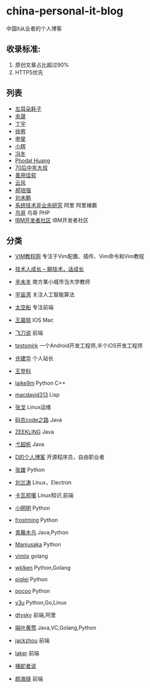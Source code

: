 # china-personal-it-blog
中国it从业者的个人博客

## 收录标准:

1. 原创文章占比超过90%
2. HTTPS优先


## 列表

* [左耳朵耗子](https://www.coolshell.cn)
* [余晟](https://www.lifesailor.me/)
* [丁宇](https://dingyu.me/)
* [徐宥](https://blog.youxu.info/)
* [申旻](https://nicrosoft.net/)
* [小辉](https://www.xiaohui.com/)
* [冯冬](https://techsingular.net/)
* [Phodal Huang](https://www.phodal.com/)
* [70后中年大叔](https://www.watch-life.net/)
* [善用佳软](https://xbeta.info/)
* [云风](https://blog.codingnow.com/)
* [郝培强](https://codechina.org/)
* [刘未鹏](http://mindhacks.cn/)
* [系统技术非业余研究](http://blog.yufeng.info) 阿里 阿里褚霸
* [鸟哥](http://www.laruence.com/) 鸟哥 PHP
* [IBM开发者社区](https://www.ibm.com/developerworks/cn/) IBM开发者社区

## 分类
* [VIM教程网](https://vimjc.com/) 专注于Vim配置、插件、Vim命令和Vim教程

* [技术人成长 – 聊技术，话成长](https://www.nndev.cn)

* [辛未羊](https://panqiincs.me/) 南方某小城市当大学教师
* [宇宙湾](https://yuzhouwan.com/) 关注人工智能算法
* [太空船](https://www.boatsky.com/) 专注前端
* [王晨晓](https://chinsyo.com/) IOS Mac
* [飞刀说](https://www.feidaoshuo.com/) 前端
* [testsmirk](https://www.testsmirk.com/) 一个Android开发工程师,半个iOS开发工程师
* [许建华](https://www.xujianhua.com/) 个人站长
* [王登科](https://greatdk.com/) 
* [laike9m](https://laike9m.com/) Python C++
* [macdavid313](https://macdavid313.xyz/) Lisp
* [张戈](https://zhang.ge/) Linux运维
* [码农code之路](http://www.haoservice.cn/) Java
* [ZEEKLING](https://blog.zeekling.cn/) Java
* [弋超帆](https://www.hjljy.cn/) Java
* [D的个人博客](https://88250.b3log.org/) 开源程序员，自由职业者
* [张雄](https://www.zhxiong.com/) Python
* [刘兰涛](https://liulantao.com/) Linux，Electron
* [卡瓦邦噶](https://www.kawabangga.com/) Linux知识,前端
* [小明明](https://www.dongwm.com/) Python
* [frostming](https://frostming.com/) Python
* [青藤木鸟](https://www.qtmuniao.com/) Java,Python
* [Manjusaka](https://manjusaka.itscoder.com/) Python
* [vimiix](https://www.vimiix.com/) golang
* [wklken](http://wklken.me/posts.html) Python,Golang
* [piglei](https://www.zlovezl.cn/) Python
* [pocoo](https://lucumr.pocoo.org/) Python
* [v3u](https://v3u.cn/) Python,Go,Linux


* [dtysky](http://dtysky.moe/) 前端,阿里
* [隔叶黄莺](https://yanbin.blog/) Java,VC,Golang,Python
* [jackzhou](https://jackzhou.co/) 前端
* [laker](http://laker.me/) 前端
* [捕蛇者说](https://pythonhunter.org/)
* [颜海镜](https://yanhaijing.com/) 前端